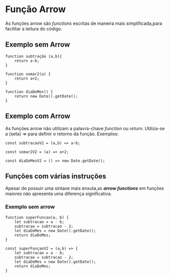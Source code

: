 # **Função Arrow** 

As funções arrow são _functions_ escritas de maneira mais simplificada,para facilitar a leitura do código.

## Exemplo sem Arrow 
~~~~
function subtração (a,b){
    return a-b;
}
~~~~

~~~~
function somar2(a) {
    return a+2;
}
~~~~
~~~~
function diaDoMes() {
    return new Date().getDate();
}
~~~~

## Exemplo com Arrow

As funções arrow não utilizam a palavra-chave _function_ ou _return_. Utiliza-se a (seta) *=>* para definir o retorno da função. Exemplos:

```const subtracaoV2 = (a,b) => a-b;```

```const somar2V2 = (a) => a+2;```

```const diaDoMesV2 = () => new Date.getDate();```

## Funções com várias instruções

Apesar de possuir uma sintaxe mais enxuta,as **_arrow functions_** em funções maiores não apresenta uma diferença significativa.

### Exemplo sem arrow

~~~
function superFuncao(a, b) {
    let subtracao = a - b;
    subtracao = subtracao - 2;
    let diaDoMes = new Date().getDate();
    return diaDoMes;
}
~~~

~~~
const superFunçaoV2 = (a,b) => {
    let subtracao = a - b;
    subtracao = subtracao - 2;
    let diaDoMes = new Date().getDate();
    return diaDoMes;
}
~~~
